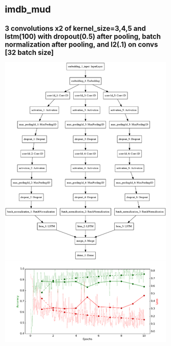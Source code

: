 # imdb_mud

## 3 convolutions x2 of kernel_size=3,4,5 and lstm(100) with dropout(0.5) after pooling, batch normalization after pooling, and l2(.1) on convs [32 batch size]

![diagram](https://github.com/ayenter/imdb_mud/blob/master/model_26/m26_diagram.png)
![graph](https://github.com/ayenter/imdb_mud/blob/master/model_26/m26_r1_e10_graph.png)